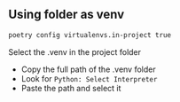 ## Using folder as venv

```bash
poetry config virtualenvs.in-project true
```

Select the .venv in the project folder

- Copy the full path of the .venv folder
- Look for `Python: Select Interpreter`
- Paste the path and select it
